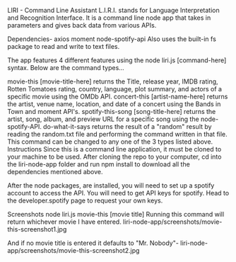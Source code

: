 LIRI - Command Line Assistant
L.I.R.I. stands for Language Interpretation and Recognition Interface. It is a command line node app that takes in parameters and gives back data from various APIs.

Dependencies-
axios
moment
node-spotify-api
Also uses the built-in fs package to read and write to text files.

The app features 4 different features using the node liri.js [command-here] syntax. Below are the command types...

movie-this [movie-title-here] returns the Title, release year, IMDB rating, Rotten Tomatoes rating, country, language, plot summary, and actors of a specific movie using the OMDb API.
concert-this [artist-name-here] returns the artist, venue name, location, and date of a concert using the Bands in Town and moment API's.
spotify-this-song [song-title-here] returns the artist, song, album, and preview URL for a specific song using the node-spotify-API.
do-what-it-says returns the result of a "random" result by reading the random.txt file and performing the command written in that file. This command can be changed to any one of the 3 types listed above.
Instructions
Since this is a command line application, it must be cloned to your machine to be used. After cloning the repo to your computer, cd into the liri-node-app folder and run npm install to download all the dependencies mentioned above.

After the node packages, are installed, you will need to set up a spotify account to access the API.  You will need to get API keys for spotify.  Head to the developer.spotify page to request your own keys.

Screenshots
node liri.js movie-this [movie title]
Running this command will return whichever movie I have entered. liri-node-app/screenshots/movie-this-screenshot1.jpg

And if no movie title is entered it defaults to "Mr. Nobody"-
liri-node-app/screenshots/movie-this-screenshot2.jpg

